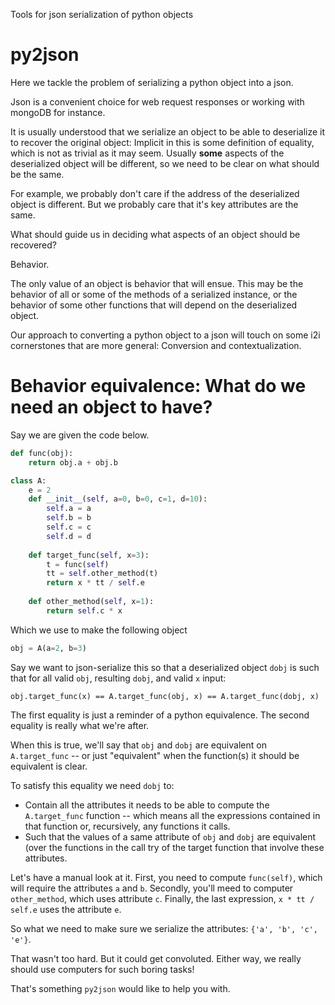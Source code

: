 Tools for json serialization of python objects

# py2json

Here we tackle the problem of serializing a python object into a json. 

Json is a convenient choice for web request responses or working with mongoDB for instance. 

It is usually understood that we serialize an object to be able to deserialize it to recover the original object: Implicit in this is some definition of equality, which is not as trivial as it may seem. Usually **some** aspects of the deserialized object will be different, so we need to be clear on what should be the same.

For example, we probably don't care if the address of the deserialized object is different. But we probably care that it's key attributes are the same.

What should guide us in deciding what aspects of an object should be recovered? 

Behavior. 

The only value of an object is behavior that will ensue. This may be the behavior of all or some of the methods of a serialized instance, or the behavior of some other functions that will depend on the deserialized object. 

Our approach to converting a python object to a json will touch on some i2i cornerstones that are more general: Conversion and contextualization. 


# Behavior equivalence: What do we need an object to have?

Say we are given the code below.

```python
def func(obj):
    return obj.a + obj.b

class A:
    e = 2
    def __init__(self, a=0, b=0, c=1, d=10):
        self.a = a
        self.b = b
        self.c = c
        self.d = d
        
    def target_func(self, x=3):
        t = func(self)
        tt = self.other_method(t)
        return x * tt / self.e
    
    def other_method(self, x=1):
        return self.c * x
```

Which we use to make the following object
```python
obj = A(a=2, b=3)
```


Say we want to json-serialize this so that a deserialized object `dobj` is such that for all valid `obj`, resulting `dobj`, and valid `x` input:

```
obj.target_func(x) == A.target_func(obj, x) == A.target_func(dobj, x)
```
The first equality is just a reminder of a python equivalence. 
The second equality is really what we're after. 

When this is true, we'll say that `obj` and `dobj` are equivalent on `A.target_func` -- or just "equivalent" when the function(s) it should be equivalent is clear. 

To satisfy this equality we need `dobj` to:
- Contain all the attributes it needs to be able to compute the `A.target_func` function -- which means all the expressions contained in that function or, recursively, any functions it calls. 
- Such that the values of a same attribute of `obj` and `dobj` are equivalent (over the functions in the call try of the target function that involve these attributes.

Let's have a manual look at it. 
First, you need to compute `func(self)`, which will require the attributes `a` and `b`. 
Secondly, you'll meed to computer `other_method`, which uses attribute `c`. 
Finally, the last expression, `x * tt / self.e` uses the attribute `e`. 

So what we need to make sure we serialize the attributes: `{'a', 'b', 'c', 'e'}`. 

That wasn't too hard. But it could get convoluted. Either way, we really should use computers for such boring tasks!

That's something `py2json` would like to help you with.
